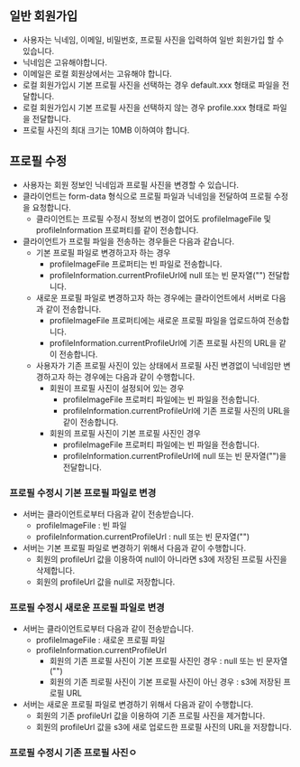 
## 일반 회원가입
- 사용자는 닉네임, 이메일, 비밀번호, 프로필 사진을 입력하여 일반 회원가입 할 수 있습니다.
- 닉네임은 고유해야합니다.
- 이메일은 로컬 회원상에서는 고유해야 합니다.
- 로컬 회원가입시 기본 프로필 사진을 선택하는 경우 default.xxx 형태로 파일을 전달합니다.
- 로컬 회원가입시 기본 프로필 사진을 선택하지 않는 경우 profile.xxx 형태로 파일을 전달합니다.
- 프로필 사진의 최대 크기는 10MB 이하여야 합니다.

## 프로필 수정
- 사용자는 회원 정보인 닉네임과 프로필 사진을 변경할 수 있습니다.
- 클라이언트는 form-data 형식으로 프로필 파일과 닉네임을 전달하여 프로필 수정을 요청합니다.
	- 클라이언트는 프로필 수정시 정보의 변경이 없어도 profileImageFile 및 profileInformation 프로퍼티를 같이 전송합니다.
- 클라이언트가 프로필 파일을 전송하는 경우들은 다음과 같습니다.
	- 기본 프로필 파일로 변경하고자 하는 경우
		- profileImageFile 프로퍼티는 빈 파일로 전송합니다.
		- profileInformation.currentProfileUrl에 null 또는 빈 문자열("") 전달합니다.
	- 새로운 프로필 파일로 변경하고자 하는 경우에는 클라이언트에서 서버로 다음과 같이 전송합니다.
		- profileImageFile 프로퍼티에는 새로운 프로필 파일을 업로드하여 전송합니다.
		- profileInformation.currentProfileUrl에 기존 프로필 사진의 URL을 같이 전송합니다.
	- 사용자가 기존 프로필 사진이 있는 상태에서 프로필 사진 변경없이 닉네임만 변경하고자 하는 경우에는 다음과 같이 수행합니다.
		- 회원이 프로필 사진이 설정되어 있는 경우
			- profileImageFile 프로퍼티 파일에는 빈 파일을 전송합니다.
			- profileInformation.currentProfileUrl에 기존 프로필 사진의 URL을 같이 전송합니다.
		- 회원의 프로필 사진이 기본 프로필 사진인 경우
			- profileImageFile 프로퍼티 파일에는 빈 파일을 전송합니다.
			- profileInformation.currentProfileUrl에 null 또는 빈 문자열("")을 전달합니다.

### 프로필 수정시 기본 프로필 파일로 변경
- 서버는 클라이언트로부터 다음과 같이 전송받습니다.
	- profileImageFile : 빈 파일
	- profileInformation.currentProfileUrl : null 또는 빈 문자열("")
- 서버는 기본 프로필 파일로 변경하기 위해서 다음과 같이 수행합니다.
	- 회원의 profileUrl 값을 이용하여 null이 아니라면 s3에 저장된 프로필 사진을 삭제합니다.
	- 회원의 profileUrl 값을 null로 저장합니다.

### 프로필 수정시 새로운 프로필 파일로 변경
- 서버는 클라이언트로부터 다음과 같이 전송받습니다.
	- profileImageFile : 새로운 프로필 파일
	- profileInformation.currentProfileUrl
		- 회원의 기존 프로필 사진이 기본 프로필 사진인 경우 : null 또는 빈 문자열("")
		- 회원의 기존 픠로필 사진이 기본 프로필 사진이 아닌 경우 : s3에 저장된 프로필 URL
- 서버는 새로운 프로필 파일로 변경하기 위해서 다음과 같이 수행합니다.
	- 회원의 기존 profileUrl 값을 이용하여 기존 프로필 사진을 제거합니다.
	- 회원의 profileUrl 값을 s3에 새로 업로드한 프로필 사진의 URL을 저장합니다.

### 프로필 수정시 기존 프로필 사진ㅇ